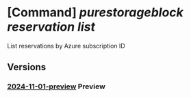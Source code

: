 # [Command] _purestorageblock reservation list_

List reservations by Azure subscription ID

## Versions

### [2024-11-01-preview](/Resources/mgmt-plane/L3N1YnNjcmlwdGlvbnMve30vcHJvdmlkZXJzL3B1cmVzdG9yYWdlLmJsb2NrL3Jlc2VydmF0aW9ucw==/2024-11-01-preview.xml) **Preview**

<!-- mgmt-plane /subscriptions/{}/providers/purestorage.block/reservations 2024-11-01-preview -->
<!-- mgmt-plane /subscriptions/{}/resourcegroups/{}/providers/purestorage.block/reservations 2024-11-01-preview -->
